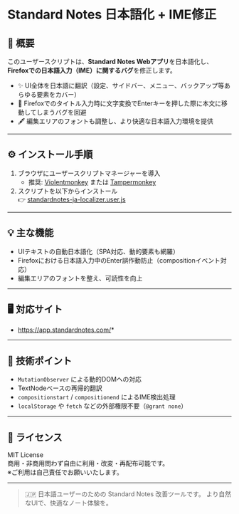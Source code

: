 # Standard Notes 日本語化 + IME修正

## 📌 概要

このユーザースクリプトは、**Standard Notes Webアプリ**を日本語化し、**Firefoxでの日本語入力（IME）に関するバグ**を修正します。

- ✨ UI全体を日本語に翻訳（設定、サイドバー、メニュー、バックアップ等あらゆる要素をカバー）
- 🧠 Firefoxでのタイトル入力時に文字変換でEnterキーを押した際に本文に移動してしまうバグを回避
- 🖋️ 編集エリアのフォントも調整し、より快適な日本語入力環境を提供

---

## ⚙️ インストール手順

1. ブラウザにユーザースクリプトマネージャーを導入  
   - 推奨: [Violentmonkey](https://violentmonkey.github.io/) または [Tampermonkey](https://www.tampermonkey.net/)
2. スクリプトを以下からインストール  
   👉 [standardnotes-ja-localizer.user.js](https://raw.githubusercontent.com/koyasi777/standardnotes-ja-localizer/main/standardnotes-ja-localizer.user.js)

---

## 💡 主な機能

- UIテキストの自動日本語化（SPA対応、動的要素も網羅）
- Firefoxにおける日本語入力中のEnter誤作動防止（compositionイベント対応）
- 編集エリアのフォントを整え、可読性を向上

---

## 🖥 対応サイト

- https://app.standardnotes.com/*

---

## 🧠 技術ポイント

- `MutationObserver` による動的DOMへの対応
- TextNodeベースの再帰的翻訳
- `compositionstart` / `compositionend` によるIME検出処理
- `localStorage` や `fetch` などの外部権限不要（`@grant none`）

---

## 📜 ライセンス

MIT License  
商用・非商用問わず自由に利用・改変・再配布可能です。  
※ご利用は自己責任でお願いいたします。

---

> 🇯🇵 日本語ユーザーのための Standard Notes 改善ツールです。
> より自然なUIで、快適なノート体験を。

